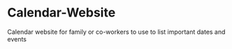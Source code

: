 # Calendar-Website
Calendar website for family or co-workers to use to list important dates and events
